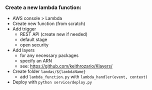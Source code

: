### Create a new lambda function:
- AWS console > Lambda
- Create new function (from scratch)
- Add trigger
    - REST API (create new if needed)
    - default stage
    - open security
- Add layers
    - for any necessary packages
    - specify an ARN
    - see: https://github.com/keithrozario/Klayers/
- Create folder `lamdas/${lambdaName}`
    - add `lambda_function.py` with `lambda_handler(event, context)`
- Deploy with `python service/deploy.py`
